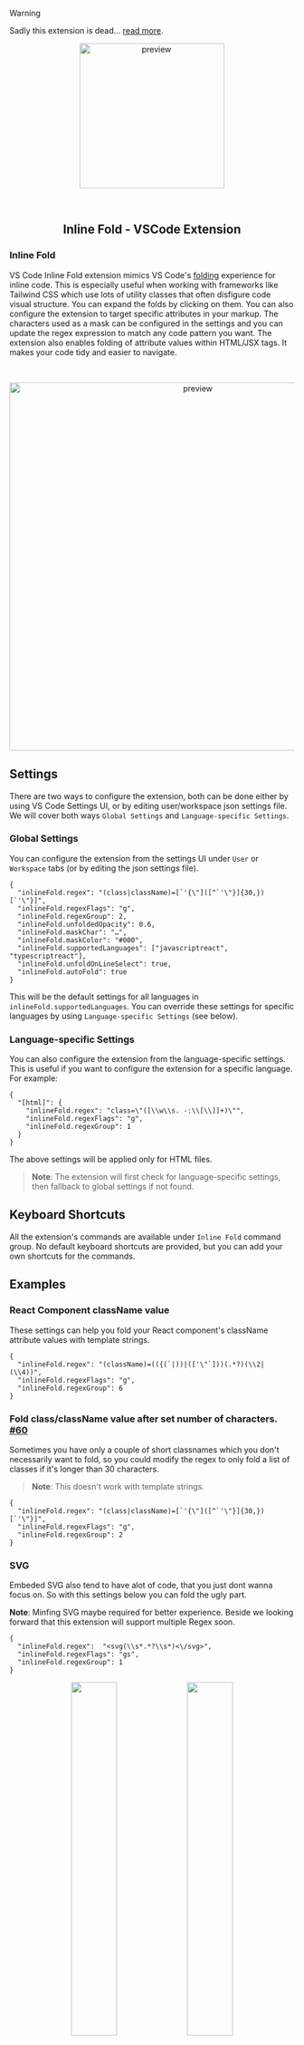 > [!WARNING]
> Sadly this extension is dead... [read more](https://github.com/moalamri/vscode-inline-fold/discussions/132).



<p align="center">
    <img width="256" alt="preview" src="https://raw.githubusercontent.com/moalamri/vscode-inline-fold/master/res/icon.png">
</p>
<br />

<h2 align="center"> Inline Fold - VSCode Extension </h2>

### Inline Fold

VS Code Inline Fold extension mimics VS Code's [folding](https://code.visualstudio.com/docs/editor/codebasics#_folding) experience for inline code.
This is especially useful when working with frameworks like Tailwind CSS which use lots of utility classes that often disfigure code visual structure. You can expand the folds by clicking on them. You can also configure the extension to target specific attributes in your markup.
The characters used as a mask can be configured in the settings and you can update the regex expression to match any code pattern you want.
The extension also enables folding of attribute values within HTML/JSX tags. It makes your code tidy and easier to navigate.

<br />

<p align="center">
    <img width="650" alt="preview" src="https://raw.githubusercontent.com/moalamri/vscode-inline-fold/master/res/preview.png">
</p>

## Settings
There are two ways to configure the extension, both can be done either by using VS Code Settings UI, or by editing user/workspace json settings file. We will cover both ways `Global Settings` and `Language-specific Settings`.
### Global Settings
You can configure the extension from the settings UI under `User` or `Workspace` tabs (or by editing the json settings file).
```jsonc
{
  "inlineFold.regex": "(class|className)=[`'{\"]([^`'\"}]{30,})[`'\"}]",
  "inlineFold.regexFlags": "g",
  "inlineFold.regexGroup": 2,
  "inlineFold.unfoldedOpacity": 0.6,
  "inlineFold.maskChar": "…",
  "inlineFold.maskColor": "#000",
  "inlineFold.supportedLanguages": ["javascriptreact", "typescriptreact"],
  "inlineFold.unfoldOnLineSelect": true,
  "inlineFold.autoFold": true
}
```
This will be the default settings for all languages in `inlineFold.supportedLanguages`. You can override these settings for specific languages by using `Language-specific Settings` (see below).
### Language-specific Settings
You can also configure the extension from the language-specific settings. This is useful if you want to configure the extension for a specific language.
For example:
```jsonc
{
  "[html]": {
    "inlineFold.regex": "class=\"([\\w\\s. -:\\[\\]]+)\"",
    "inlineFold.regexFlags": "g",
    "inlineFold.regexGroup": 1
  }
}
```
The above settings will be applied only for HTML files.

> **Note**: The extension will first check for language-specific settings, then fallback to global settings if not found.

## Keyboard Shortcuts
All the extension's commands are available under `Inline Fold` command group. No default keyboard shortcuts are provided, but you can add your own shortcuts for the commands.

## Examples
### React Component className value
These settings can help you fold your React component's className attribute values with template strings.
```jsonc
{
  "inlineFold.regex": "(className)=(({(`|))|(['\"`]))(.*?)(\\2|(\\4))",
  "inlineFold.regexFlags": "g",
  "inlineFold.regexGroup": 6
}
```

### Fold class/className value after set number of characters. [#60](https://github.com/moalamri/vscode-inline-fold/issues/60)
Sometimes you have only a couple of short classnames which you don't necessarily want to fold, so you could modify the regex to only fold a list of classes if it's longer than 30 characters.

>**Note**: This doesn't work with template strings.
```jsonc
{
  "inlineFold.regex": "(class|className)=[`'{\"]([^`'\"}]{30,})[`'\"}]",
  "inlineFold.regexFlags": "g",
  "inlineFold.regexGroup": 2
}
```

### SVG
Embeded SVG also tend to have alot of code, that you just dont wanna focus on.
So with this settings below you can fold the ugly part.

**Note**: Minfing SVG maybe required for better experience. Beside we looking forward that this extension will support multiple Regex soon.
```jsonc
{
  "inlineFold.regex":  "<svg(\\s*.*?\\s*)<\/svg>",
  "inlineFold.regexFlags": "gs",
  "inlineFold.regexGroup": 1
}
```

<p align="center">
  <img width="40%" src="https://raw.githubusercontent.com/moalamri/vscode-inline-fold/master/res/svg-fold-settings.png">
  <img width="40%" src="https://raw.githubusercontent.com/moalamri/vscode-inline-fold/master/res/svg-fold.png">
</p>

### Markdown links
The extension is very useful for collapsing markdown link URLs [#70](https://github.com/moalamri/vscode-inline-fold/issues/70):
```jsonc
{
  "inlineFold.regex": "\\[([^\\]]*)\\]\\(([^\\s]+)\\)[^\\)\\s]*\\s",
  "inlineFold.regexFlags": "g",
  "inlineFold.regexGroup": 2,
  "inlineFold.supportedLanguages": ["markdown"]
}
```
Or, as a language-specific setting:
```jsonc
{
  "[markdown]": {
    "inlineFold.regex": "\\[([^\\]]*)\\]\\(([^\\s]+)\\)[^\\)\\s]*\\s",
    "inlineFold.regexFlags": "g",
    "inlineFold.regexGroup": 2
  }
}
```

<p align="center">
  <img width="30%" src="https://raw.githubusercontent.com/moalamri/vscode-inline-fold/master/res/markdown-example.png">
</p>

## Available Settings
- `inlineFold.regex` regex to match the code line
- `inlineFold.regexFlags` regex flags
- `inlineFold.regexGroup` regex group that match the code that should be folded
- `inlineFold.unfoldedOpacity` opacity of the unfolded code when it's clicked or is selected
- `inlineFold.maskChar` text/character to mask the code when it is folded
- `inlineFold.maskColor` color of the mask character(s)
- `inlineFold.after` an optional text/character that will be appended to the end of folded code
- `inlineFold.supportedLanguages` a list of targeted language Ids
- `inlineFold.unfoldOnLineSelect` unfold the line when any part of the line is selected
- `inlineFold.autoFold` the default state of inline folding when opening a file
- `inlineFold.useGlobal` force to use the global settings for all languages
- `inlineFold.togglePerFile` toggle the folding state per file or workspace (default: true)


## Running the extension
You can install the extension <a href="https://marketplace.visualstudio.com/items?itemName=moalamri.inline-fold"> in the marketplace here</a>. If you encounter any issue or would like to contribute, <a href="https://github.com/moalamri/vscode-inline-fold">visit the GitHub page</a>.

### Notes
* Use settings UI to configure the extension (better for regex escaping).
* If the extension doesn't work, then check for your language id, you can add it from the settings under `inlineFold.supportedLanguages` using the specific language Id.
* You can set a keyboard shortcut to toggle the folding on and off. Search for "Inline Fold" in the commands panel, then click the gear icon and set the desired keybinding.

Current default language Ids (see [here](https://code.visualstudio.com/docs/languages/identifiers#_known-language-identifiers) for more):
- `astro`
- `vue`
- `html`
- `svelte`
- `vue-html`
- `php`
- `blade`
- `erb`
- `twig`
- `nunjucks`
- `django-html`
- `jinja-html`
- `javascript`
- `typescript`
- `javascriptreact`
- `typescriptreact`


### Known Issues
If you encounter any problems, you can open an issue at the extension's <a href="https://github.com/moalamri/vscode-inline-fold">GitHub repository</a>

### Changelog
See the project's <a href="CHANGELOG.md"> changelog</a> here.

### Contributors
<a href="https://github.com/moalamri/vscode-inline-fold/graphs/contributors">
  <img src="https://contrib.rocks/image?repo=moalamri/vscode-inline-fold" />
</a>
